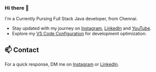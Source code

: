 ### Hi there 👋

I'm a Currently Pursing Full Stack Java developer, from Chennai.

- Stay updated with my journey on [Instagram](https://www.instagram.com/gokul_appavu), [LinkedIn](https://www.linkedin.com/in/gokulappavu) and [YouTube]().
- Explore my [VS Code Configuration](https://github.com/mirayatech/vscode-settings) for development optimization.

<!-- ## 📦 Toolbox

**Frontend Development:** `React` `Next.js` `TypeScript` `Tailwind` `Material-UI` `Framer-Motion`
 
**Version Control:** `Git` `GitLab` `Bitbucket`

**Backend Development:** `Nest.js` `GraphQL` `Firebase` 

**Testing:** `Cypress` `Playwright` `Vitest` `Postman` `Insomnia`

**Others:** `Storybook` `Zustand` `A11y` `Scrum` `Confluence` `Jira` -->

## 📫 Contact

 For a quick response, DM me on [Instagram](https://www.instagram.com/gokul_appavu/) or [LinkedIn](https://www.linkedin.com/in/gokulappavu/). 

<!--
**gokulappavu/gokulappavu** is a ✨ _special_ ✨ repository because its `README.md` (this file) appears on your GitHub profile.

Here are some ideas to get you started:

- 🔭 I’m currently working on ...
- 🌱 I’m currently learning ...
- 👯 I’m looking to collaborate on ...
- 🤔 I’m looking for help with ...
- 💬 Ask me about ...
- 📫 How to reach me: ...
- 😄 Pronouns: ...
- ⚡ Fun fact: ...
-->
